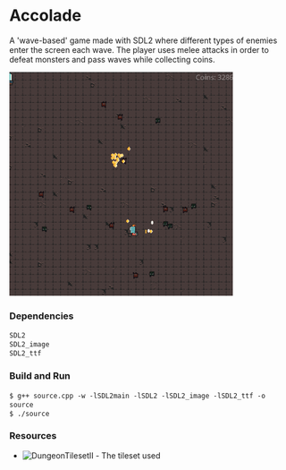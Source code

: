 # Accolade
A 'wave-based' game made with SDL2 where different types of enemies enter the screen each wave. The player uses melee attacks in order to defeat monsters and pass waves while collecting coins. 

![Preview](preview.png)
### Dependencies
```
SDL2
SDL2_image
SDL2_ttf
```
### Build and Run
```
$ g++ source.cpp -w -lSDL2main -lSDL2 -lSDL2_image -lSDL2_ttf -o source
$ ./source
```
### Resources
* ![DungeonTilesetII](https://0x72.itch.io/dungeontileset-ii) - The tileset used

